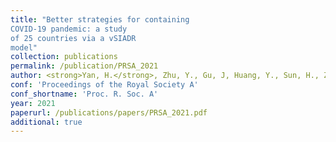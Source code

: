 ```yaml
---
title: "Better strategies for containing
COVID-19 pandemic: a study
of 25 countries via a vSIADR
model"
collection: publications
permalink: /publication/PRSA_2021
author: <strong>Yan, H.</strong>, Zhu, Y., Gu, J, Huang, Y., Sun, H., Zhang, X., Wang, Y., Qiu, Y., Chen, S.X.
conf: 'Proceedings of the Royal Society A'
conf_shortname: 'Proc. R. Soc. A'
year: 2021
paperurl: /publications/papers/PRSA_2021.pdf
additional: true
---
```

